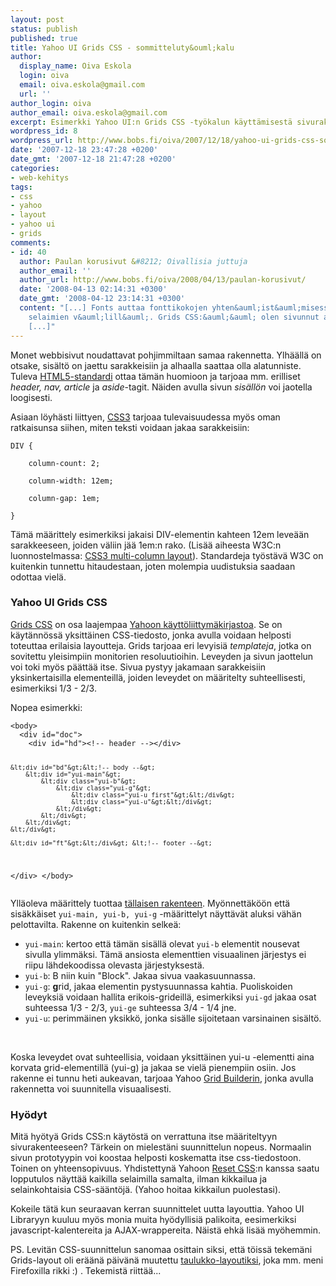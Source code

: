 ```yaml
---
layout: post
status: publish
published: true
title: Yahoo UI Grids CSS - sommitteluty&ouml;kalu
author:
  display_name: Oiva Eskola
  login: oiva
  email: oiva.eskola@gmail.com
  url: ''
author_login: oiva
author_email: oiva.eskola@gmail.com
excerpt: Esimerkki Yahoo UI:n Grids CSS -työkalun käyttämisestä sivurakenteen määrittelyssä.
wordpress_id: 8
wordpress_url: http://www.bobs.fi/oiva/2007/12/18/yahoo-ui-grids-css-sommittelutyokalu/
date: '2007-12-18 23:47:28 +0200'
date_gmt: '2007-12-18 21:47:28 +0200'
categories:
- web-kehitys
tags:
- css
- yahoo
- layout
- yahoo ui
- grids
comments:
- id: 40
  author: Paulan korusivut &#8212; Oivallisia juttuja
  author_email: ''
  author_url: http://www.bobs.fi/oiva/2008/04/13/paulan-korusivut/
  date: '2008-04-13 02:14:31 +0300'
  date_gmt: '2008-04-12 23:14:31 +0300'
  content: "[...] Fonts auttaa fonttikokojen yhten&auml;ist&auml;misess&auml; eri
    selaimien v&auml;lill&auml;. Grids CSS:&auml;&auml; olen sivunnut aikaisemmin.
    [...]"
---
```

<p>Monet webbisivut noudattavat pohjimmiltaan samaa rakennetta. Ylh&auml;&auml;ll&auml; on otsake, sis&auml;lt&ouml; on jaettu sarakkeisiin ja alhaalla saattaa olla alatunniste. Tuleva <a href="http://www.alistapart.com/articles/previewofhtml5">HTML5-standardi</a> ottaa t&auml;m&auml;n huomioon ja tarjoaa mm. erilliset <em>header, nav, article</em> ja <em>aside</em>-tagit. N&auml;iden avulla sivun <em>sis&auml;ll&ouml;n</em> voi jaotella loogisesti.</p>
<p>Asiaan l&ouml;yh&auml;sti liittyen, <a href="http://www.alistapart.com/articles/css3multicolumn/">CSS3</a> tarjoaa tulevaisuudessa my&ouml;s oman ratkaisunsa siihen, miten teksti voidaan jakaa sarakkeisiin:</p>
<pre><code>DIV {<br />
    column-count: 2;<br />
    column-width: 12em;<br />
    column-gap: 1em;<br />
}</code></pre>
<p>T&auml;m&auml; m&auml;&auml;rittely esimerkiksi jakaisi DIV-elementin kahteen 12em leve&auml;&auml;n sarakkeeseen, joiden v&auml;liin j&auml;&auml; 1em:n rako. (Lis&auml;&auml; aiheesta W3C:n luonnostelmassa: <a href="http://www.w3.org/TR/css3-multicol/">CSS3 multi-column layout</a>). Standardeja ty&ouml;st&auml;v&auml; W3C on kuitenkin tunnettu hitaudestaan, joten molempia uudistuksia saadaan odottaa viel&auml;.</p>
<h3>Yahoo UI Grids CSS</h3>
<p><a href="http://developer.yahoo.com/yui/grids/">Grids CSS</a> on osa laajempaa <a href="http://developer.yahoo.com/yui/">Yahoon k&auml;ytt&ouml;liittym&auml;kirjastoa</a>. Se on k&auml;yt&auml;nn&ouml;ss&auml; yksitt&auml;inen CSS-tiedosto, jonka avulla voidaan helposti toteuttaa erilaisia layoutteja. Grids tarjoaa eri levyisi&auml; <em>templateja</em>, jotka on sovitettu yleisimpiin monitorien resoluutioihin. Leveyden ja sivun jaottelun voi toki my&ouml;s p&auml;&auml;tt&auml;&auml; itse. Sivua pystyy jakamaan sarakkeisiin yksinkertaisilla elementeill&auml;, joiden leveydet on m&auml;&auml;ritelty suhteellisesti, esimerkiksi 1/3 - 2/3.<br />
<a id="more"></a><a id="more-8"></a></p>
<p>Nopea esimerkki:</p>
<pre><code>&lt;body&gt;
  &lt;div id="doc"&gt;
    &lt;div id="hd"&gt;&lt;!-- header --&gt;&lt;/div&gt;

    &lt;div id="bd"&gt;&lt;!-- body --&gt;
        &lt;div id="yui-main"&gt;
            &lt;div class="yui-b"&gt;
                &lt;div class="yui-g"&gt;
                    &lt;div class="yui-u first"&gt;&lt;/div&gt;
                    &lt;div class="yui-u"&gt;&lt;/div&gt;
                &lt;/div&gt;
            &lt;/div&gt;
        &lt;/div&gt;
    &lt;/div&gt;

    &lt;div id="ft"&gt;&lt;/div&gt; &lt;!-- footer --&gt;
  &lt;/div&gt;
&lt;/body&gt;</code></pre>

<p>Yll&auml;oleva m&auml;&auml;rittely tuottaa <a href="{{ site.baseurl }}/images/2007/12/test.html" title="Yahoo UI Grid testisivu">t&auml;llaisen rakenteen</a>. My&ouml;nnett&auml;k&ouml;&ouml;n ett&auml; sis&auml;kk&auml;iset <code>yui-main, yui-b, yui-g</code> -m&auml;&auml;rittelyt n&auml;ytt&auml;v&auml;t aluksi v&auml;h&auml;n pelottavilta. Rakenne on kuitenkin selke&auml;:</p>
<ul>
<li><code>yui-main</code>: kertoo ett&auml; t&auml;m&auml;n sis&auml;ll&auml; olevat <code>yui-b</code> elementit nousevat sivulla ylimm&auml;ksi. T&auml;m&auml; ansiosta elementtien visuaalinen j&auml;rjestys ei riipu l&auml;hdekoodissa olevasta j&auml;rjestyksest&auml;.</li>
<li><code>yui-b</code>: B niin kuin "Block". Jakaa sivua vaakasuunnassa.</li>
<li><code>yui-g</code>: <strong>g</strong>rid, jakaa elementin pystysuunnassa kahtia. Puoliskoiden leveyksi&auml; voidaan hallita erikois-grideill&auml;, esimerkiksi <code>yui-gd</code> jakaa osat suhteessa 1/3 - 2/3, <code>yui-ge</code> suhteessa 3/4 - 1/4 jne.</li>
<li><code>yui-u</code>: perimm&auml;inen yksikk&ouml;, jonka sis&auml;lle sijoitetaan varsinainen sis&auml;lt&ouml;.</li>
</ul><br />
<p>Koska leveydet ovat suhteellisia, voidaan yksitt&auml;inen yui-u -elementti aina korvata grid-elementill&auml; (yui-g) ja jakaa se viel&auml; pienempiin osiin. Jos rakenne ei tunnu heti aukeavan, tarjoaa Yahoo <a href="http://developer.yahoo.com/yui/grids/builder/">Grid Builderin</a>, jonka avulla rakennetta voi suunnitella visuaalisesti.</p>
<h3>Hy&ouml;dyt</h3>
<p>Mit&auml; hy&ouml;ty&auml; Grids CSS:n k&auml;yt&ouml;st&auml; on verrattuna itse m&auml;&auml;riteltyyn sivurakenteeseen? T&auml;rkein on mielest&auml;ni suunnittelun nopeus. Normaalin sivun prototyypin voi koostaa helposti koskematta itse css-tiedostoon. Toinen on yhteensopivuus. Yhdistettyn&auml; Yahoon <a href="http://developer.yahoo.com/yui/reset/">Reset CSS</a>:n kanssa saatu lopputulos n&auml;ytt&auml;&auml; kaikilla selaimilla samalta, ilman kikkailua ja selainkohtaisia CSS-s&auml;&auml;nt&ouml;j&auml;. (Yahoo hoitaa kikkailun puolestasi).</p>
<p>Kokeile t&auml;t&auml; kun seuraavan kerran suunnittelet uutta layouttia. Yahoo UI Libraryyn kuuluu my&ouml;s monia muita hy&ouml;dyllisi&auml; palikoita, eesimerkiksi javascript-kalentereita ja AJAX-wrappereita. N&auml;ist&auml; ehk&auml; lis&auml;&auml; my&ouml;hemmin.</p>
<p>PS. Levit&auml;n CSS-suunnittelun sanomaa osittain siksi, ett&auml; t&ouml;iss&auml; tekem&auml;ni Grids-layout oli er&auml;&auml;n&auml; p&auml;iv&auml;n&auml; muutettu <a href="http://en.wikipedia.org/wiki/Tableless_web_design">taulukko-layoutiksi</a>, joka mm. meni Firefoxilla rikki :) . Tekemist&auml; riitt&auml;&auml;...</p>

